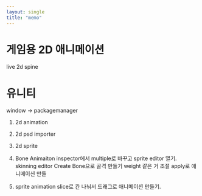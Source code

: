 ```yaml
---
layout: single
title: "memo"
---
```


# 게임용 2D 애니메이션  
live 2d spine

# 유니티
window -> packagemanager  
1. 2d animation  
2. 2d psd importer  
3. 2d sprite  

1. Bone Animaiton
inspector에서 multiple로 바꾸고 sprite editor 열기.
skinning editor
Create Bone으로 골격 만들기
weight 같은 거 조절
apply로 애니메이션 만들

2. sprite animation
slice로 칸 나눠서 드래그로 애니메이션 만들기.
